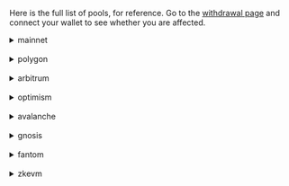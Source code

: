 Here is the full list of pools, for reference. Go to the <a href=”https://app.balancer.fi/#/ethereum/recovery-exit”>withdrawal page</a> and connect your wallet to see whether you are affected.

<details> <summary>mainnet</summary> (at risk)<li><a href="https://app.balancer.fi/#/ethereum/pool/0xbf2ef8bdc2fc0f3203b3a01778e3ec5009aeef3300000000000000000000058d" style="color:red">R-bb-s-DAI-BLP</a></li> <li><a href="https://app.balancer.fi/#/ethereum/pool/0x99c88ad7dc566616548adde8ed3effa730eb6c3400000000000000000000049a" style="color:red">bb-g-USD</a></li> <li><a href="https://app.balancer.fi/#/ethereum/pool/0x60683b05e9a39e3509d8fdb9c959f23170f8a0fa000000000000000000000489" style="color:red">bb-i-USD</a></li> <li><a href="https://app.balancer.fi/#/ethereum/pool/0xa13a9247ea42d743238089903570127dda72fe4400000000000000000000035d" style="color:red">bb-a-USD</a></li> <li><a href="https://app.balancer.fi/#/ethereum/pool/0x7b50775383d3d6f0215a8f290f2c9e2eebbeceb20000000000000000000000fe" style="color:red">bb-a-USD</a></li> <li><a href="https://app.balancer.fi/#/ethereum/pool/0x25accb7943fd73dda5e23ba6329085a3c24bfb6a000200000000000000000387" style="color:red">50wstETH-50bb-a-USD</a></li> <li><a href="https://app.balancer.fi/#/ethereum/pool/0x50cf90b954958480b8df7958a9e965752f62712400000000000000000000046f" style="color:red">bb-euler-USD-BPT</a></li> <li><a href="https://app.balancer.fi/#/ethereum/pool/0x133d241f225750d2c92948e464a5a80111920331000000000000000000000476" style="color:red">DOLA-bb-e-USD-BPT</a></li> <li><a href="https://app.balancer.fi/#/ethereum/pool/0x8a6b25e33b12d1bb6929a8793961076bd1f9d3eb0002000000000000000003e8" style="color:red">80XAV-20bb-a-USD</a></li> <li><a href="https://app.balancer.fi/#/ethereum/pool/0x959216bb492b2efa72b15b7aacea5b5c984c3cca000200000000000000000472" style="color:red">50wstETH-50stk-APE</a></li> <li><a href="https://app.balancer.fi/#/ethereum/pool/0x9b692f571b256140a39a34676bffa30634c586e100000000000000000000059d" style="color:red">bb-i-USD</a></li> <details> <summary>Low Liquidity</summary> <li><a href="https://app.balancer.fi/#/ethereum/pool/0xd997f35c9b1281b82c8928039d14cddab5e13c2000000000000000000000019c">bb-f-USD</a></li> <li><a href="https://app.balancer.fi/#/ethereum/pool/0xcaa052584b462198a5a9356c28bce0634d65f65c0000000000000000000004db">bb-ma2-USD</a></li> <li><a href="https://app.balancer.fi/#/ethereum/pool/0x4fd63966879300cafafbb35d157dc5229278ed230000000000000000000000e9">bb-a-USD</a></li> <li><a href="https://app.balancer.fi/#/ethereum/pool/0x70b7d3b3209a59fb0400e17f67f3ee8c37363f4900020000000000000000018f">50-WETH-50-bb-a-USD</a></li> <li><a href="https://app.balancer.fi/#/ethereum/pool/0xc5dc1316ab670a2eed5716d7f19ced321191f38200000000000000000000056e">B-wstETH/bb-ma3-weth</a></li> <li><a href="https://app.balancer.fi/#/ethereum/pool/0x4ce0bd7debf13434d3ae127430e9bd4291bfb61f00020000000000000000038b">50STG-50bb-a-USD</a></li> <li><a href="https://app.balancer.fi/#/ethereum/pool/0xa718042e5622099e5f0ace4e7122058ab39e1bbe000200000000000000000475">50TEMPLE-50bb-euler-USD</a></li> <li><a href="https://app.balancer.fi/#/ethereum/pool/0x334c96d792e4b26b841d28f53235281cec1be1f200020000000000000000038a">50rETH-50bb-a-USD</a></li> <li><a href="https://app.balancer.fi/#/ethereum/pool/0x173063a30e095313eee39411f07e95a8a806014e0002000000000000000003ab">50TEMPLE-50bb-a-USD</a></li> <li><a href="https://app.balancer.fi/#/ethereum/pool/0xd7edb56f63b2a0191742aea32df1f98ca81ed9c600000000000000000000058e">B-wstETH/bb-ma3-weth</a></li> <li><a href="https://app.balancer.fi/#/ethereum/pool/0xb841b062ea8ccf5c4cb78032e91de4ae875560420002000000000000000005b7">50bb-s-DAI-50bb-a-USD</a></li> <li><a href="https://app.balancer.fi/#/ethereum/pool/0xac976bb42cb0c85635644e8c7c74d0e0286aa61c0000000000000000000003cb">FIAT-bbausd</a></li> <li><a href="https://app.balancer.fi/#/ethereum/pool/0x4fd4687ec38220f805b6363c3c1e52d0df3b5023000200000000000000000473">50wstETH-50bb-euler-USD</a></li> <li><a href="https://app.balancer.fi/#/ethereum/pool/0x5b3240b6be3e7487d61cd1afdfc7fe4fa1d81e6400000000000000000000037b">DOLA BSP</a></li> <li><a href="https://app.balancer.fi/#/ethereum/pool/0x3035917be42af437cbdd774be26b9ec90a2bd677000200000000000000000543">80INST-bbWETH20</a></li> <li><a href="https://app.balancer.fi/#/ethereum/pool/0x4c8d2e60863e8d7e1033eda2b3d84e92a641802000000000000000000000040f">FBP</a></li> <li><a href="https://app.balancer.fi/#/ethereum/pool/0x3dbb8d974b82e82ce79c20c0f5995f4f1f533ede000000000000000000000470">zUSD-bb-e-USD-BPT</a></li> <li><a href="https://app.balancer.fi/#/ethereum/pool/0x483006684f422a9448023b2382615c57c5ecf18f000000000000000000000488">TUSD-bb-e-USD</a></li> <li><a href="https://app.balancer.fi/#/ethereum/pool/0x53bc3cba3832ebecbfa002c12023f8ab1aa3a3a0000000000000000000000411">TUSD BSP</a></li> <li><a href="https://app.balancer.fi/#/ethereum/pool/0x00c2a4be503869fa751c2dbcb7156cc970b5a8da000000000000000000000477">bb-euler-FRAX-bb-euler-USDC-BPT</a></li> <li><a href="https://app.balancer.fi/#/ethereum/pool/0x20b156776114e8a801e9767d90c6ccccc8adf398000000000000000000000499">bb-yv-USD</a></li> <li><a href="https://app.balancer.fi/#/ethereum/pool/0x779d01f939d78a918a3de18cc236ee89221dfd4e0000000000000000000004c7">bb-s-USD</a></li> <li><a href="https://app.balancer.fi/#/ethereum/pool/0xb5e3de837f869b0248825e0175da73d4e8c3db6b000200000000000000000474">50rETH-50bb-euler-USD</a></li> <li><a href="https://app.balancer.fi/#/ethereum/pool/0xb9bd68a77ccf8314c0dfe51bc291c77590c4e9e6000200000000000000000385">50wstETH-50bb-a-USD</a></li> <li><a href="https://app.balancer.fi/#/ethereum/pool/0x3f7a7fd7f214be45ec26820fd01ac3be4fc75aa70002000000000000000004c5">50STG 50bb-e-USD</a></li> <li><a href="https://app.balancer.fi/#/ethereum/pool/0x11839d635e2f0270da37e8ef4324d4d5d54329570002000000000000000004d8">10bb-a-USD-90callFLAIX260323</a></li> <li><a href="https://app.balancer.fi/#/ethereum/pool/0x2ba7aa2213fa2c909cd9e46fed5a0059542b36b00000000000000000000003a3">TUSD-bbausd</a></li> <li><a href="https://app.balancer.fi/#/ethereum/pool/0x968024662b9566b42d78af23a0f441bc8723fa83000200000000000000000418">50TRYB-50bb-a-USD</a></li> <li><a href="https://app.balancer.fi/#/ethereum/pool/0x5a6a8cffb4347ff7fc484bf5f0f8a2e234d34255000200000000000000000275">50bb-a-USD-50wstETH</a></li> <li><a href="https://app.balancer.fi/#/ethereum/pool/0x05513ca725b6ce035ca2641075474eb469f05f4c00020000000000000000041f">50RBN-50bb-a-USD</a></li> <li><a href="https://app.balancer.fi/#/ethereum/pool/0x6c56e72c551b5ac4bf54a620a76077ca768c8fe40002000000000000000004da">80callFLAIX270323-20bb-a-USD</a></li> <li><a href="https://app.balancer.fi/#/ethereum/pool/0x9fb771d530b0ceba5160f7bfe2dd1e8b8aa1340300000000000000000000040e">FBP</a></li> <li><a href="https://app.balancer.fi/#/ethereum/pool/0xe4dc3c1998ac693d68f4c77476d7c815694c3e94000200000000000000000416">50TRYB-50bb-a-USD</a></li> </details> (mitigated) <li><a href="https://app.balancer.fi/#/ethereum/pool/0x41503c9d499ddbd1dcdf818a1b05e9774203bf46000000000000000000000594" style="color:orange">wstETH-bb-a-WETH-BPT</a></li> <li><a href="https://app.balancer.fi/#/ethereum/pool/0xae8535c23afedda9304b03c68a3563b75fc8f92b0000000000000000000005a0" style="color:orange">swETH-bb-a-WETH-BPT</a></li> <li><a href="https://app.balancer.fi/#/ethereum/pool/0xc2b021133d1b0cf07dba696fd5dd89338428225b000000000000000000000598" style="color:orange">GHO/bb-a-USD</a></li> <li><a href="https://app.balancer.fi/#/ethereum/pool/0x639883476960a23b38579acfd7d71561a0f408cf000200000000000000000505" style="color:orange">50STG-50bbaUSD</a></li> <li><a href="https://app.balancer.fi/#/ethereum/pool/0xfebb0bbf162e64fb9d0dfe186e517d84c395f016000000000000000000000502" style="color:orange">bb-a-USD</a></li> <li><a href="https://app.balancer.fi/#/ethereum/pool/0x9001cbbd96f54a658ff4e6e65ab564ded76a543100000000000000000000050a" style="color:orange">cbETH-bb-a-WETH-BPT</a></li> <li><a href="https://app.balancer.fi/#/ethereum/pool/0x4cbde5c4b4b53ebe4af4adb85404725985406163000000000000000000000595" style="color:orange">B-ETHx/bb-a-WETH </a></li> <li><a href="https://app.balancer.fi/#/ethereum/pool/0x02d928e68d8f10c0358566152677db51e1e2dc8c00000000000000000000051e" style="color:orange">swETH-bb-a-WETH-BPT</a></li> <li><a href="https://app.balancer.fi/#/ethereum/pool/0xc443c15033fcb6cf72cc24f1bda0db070ddd9786000000000000000000000593" style="color:orange">bb-a-USD</a></li> <li><a href="https://app.balancer.fi/#/ethereum/pool/0xe0fcbf4d98f0ad982db260f86cf28b49845403c5000000000000000000000504" style="color:orange">wstETH-bb-a-WETH-BPT</a></li> <li><a href="https://app.balancer.fi/#/ethereum/pool/0x2e52c64fd319e380cdbcfc4577ea1fda558a32e40002000000000000000005ba" style="color:orange">50bb-a-WETH-50YieldETH</a></li> <li><a href="https://app.balancer.fi/#/ethereum/pool/0x04248aabca09e9a1a3d5129a7ba05b7f17de768400000000000000000000050e" style="color:orange">qETH-bb-a-WETH-BPT</a></li> <li><a href="https://app.balancer.fi/#/ethereum/pool/0x4c81255cc9ed7062180ea99962fe05ac0d57350b0000000000000000000005a3" style="color:orange">cbETH-bb-a-WETH-BPT </a></li> <li><a href="https://app.balancer.fi/#/ethereum/pool/0xeb567dde03f3da7fe185bdacd5ab495ab220769d000000000000000000000548" style="color:orange">ankrETH-bb-a-WETH-BPT</a></li> <details> <summary>Low Liquidity</summary> <li><a href="https://app.balancer.fi/#/ethereum/pool/0x481c5fc05d63a58aa2f0f2aa417c021b5d419cb200000000000000000000056a">rETH/bbaWETH BPT</a></li> <li><a href="https://app.balancer.fi/#/ethereum/pool/0xe8c56405bc405840154d9b572927f4197d110de10000000000000000000005a4">rETH/bbaWETH BPT </a></li> <li><a href="https://app.balancer.fi/#/ethereum/pool/0x1bd2f176a812e312077bca87e37c08432bb09f3e0000000000000000000005a1">qETH-bb-a-WETH-BPT</a></li> <li><a href="https://app.balancer.fi/#/ethereum/pool/0x9d7f992c900fbea0ec314bdd71b7cc1becf76a33000200000000000000000573">50OHM/50bbaWETH</a></li> <li><a href="https://app.balancer.fi/#/ethereum/pool/0xf57c794f42da72b38c8f610ff3b5e8502e48cbde00000000000000000000055c">DOLA/bb-a-USD</a></li> <li><a href="https://app.balancer.fi/#/ethereum/pool/0x26c2b83fc8535deead276f5cc3ad9c1a2192e02700020000000000000000056b">OHM/bbaDAI BPT</a></li> <li><a href="https://app.balancer.fi/#/ethereum/pool/0xe2d16b0a39f3fbb4389a0e8f1efcbecfb3d1e6e10000000000000000000005a7">DUSD/bbaUSD-BPT</a></li> <li><a href="https://app.balancer.fi/#/ethereum/pool/0xec3626fee40ef95e7c0cbb1d495c8b67b34d398300000000000000000000053d">B-S-UZD-BB-A-USD</a></li> <li><a href="https://app.balancer.fi/#/ethereum/pool/0x4228290ee9cab692938ff0b4ba303fbcdb68e9f200020000000000000000057d">50bb-a-WETH-50ETHx</a></li> </details> </details> <br /><details> <summary>polygon</summary> (at risk)<li><a href="https://app.balancer.fi/#/polygon/pool/0xb3d658d5b95bf04e2932370dd1ff976fe18dd66a000000000000000000000ace" style="color:red">bb-t-USD</a></li> <li><a href="https://app.balancer.fi/#/polygon/pool/0x48e6b98ef6329f8f0a30ebb8c7c960330d64808500000000000000000000075b" style="color:red">bb-am-usd</a></li> <li><a href="https://app.balancer.fi/#/polygon/pool/0xb54b2125b711cd183edd3dd09433439d5396165200000000000000000000075e" style="color:red">Mai BSP</a></li> <details> <summary>Low Liquidity</summary> <li><a href="https://app.balancer.fi/#/polygon/pool/0x4a0b73f0d13ff6d43e304a174697e3d5cfd310a400020000000000000000091c">2BRLUSD-boosted</a></li> <li><a href="https://app.balancer.fi/#/polygon/pool/0xa5a935833f6a5312715f182733eab088452335d7000100000000000000000bee">30WBTC-20stMATIC-bb-a-WMATIC-BPT-13bb-am-usd-25wstETH-bb-a-WETH-BPT-13DPI</a></li> <li><a href="https://app.balancer.fi/#/polygon/pool/0xb973ca96a3f0d61045f53255e319aedb6ed4924000000000000000000000042f">bb-USD+</a></li> <li><a href="https://app.balancer.fi/#/polygon/pool/0x71bd10c2a590b5858f5576550c163976a48af906000000000000000000000b27">bb-t-MATIC</a></li> <li><a href="https://app.balancer.fi/#/polygon/pool/0x9a020bdc2faff5bd24c6acc2020d01ff9f2c627a000000000000000000000ae2">Davos-USD+</a></li> <li><a href="https://app.balancer.fi/#/polygon/pool/0xeb480dbbdd921cd6c359e4cc4c65ddea6395e2a1000200000000000000000946">50USDC-50bb-am-usd</a></li> <li><a href="https://app.balancer.fi/#/polygon/pool/0x10b040038f87219d9b42e025e3bd9b8095c87dd9000000000000000000000b11">bb-t-MATIC</a></li> <li><a href="https://app.balancer.fi/#/polygon/pool/0x9321e2250767d79bab5aa06daa8606a2b3b7b4c5000000000000000000000bf4">bb-t-USD</a></li> <li><a href="https://app.balancer.fi/#/polygon/pool/0x3db543faf7a92052de7860c5c9debabee59ed5bd000000000000000000000a62">4USD</a></li> <li><a href="https://app.balancer.fi/#/polygon/pool/0xe2dc0e0f2c358d6e31836dee69a558ab8d1390e70000000000000000000009fa">4USD</a></li> <li><a href="https://app.balancer.fi/#/polygon/pool/0xf22a66046b5307842f21b311ecb4c462c24c0635000000000000000000000b15">bb-t-MATIC</a></li> <li><a href="https://app.balancer.fi/#/polygon/pool/0xbd4e35784c832d0f9049b54cb3609e5907c5b495000100000000000000000b14">10wstETH-70PAXG-10bb-am-USDC-10MaticX</a></li> <li><a href="https://app.balancer.fi/#/polygon/pool/0xe051605a83deae38d26a7346b100ef1ac2ef8a0b0000000000000000000003ce">SP-USDT/DAI/LP-USD+</a></li> <li><a href="https://app.balancer.fi/#/polygon/pool/0xe6909c2f18a29d97217a6146f045e1780606991f000100000000000000000bfe">92STARD-4wUSDR-5bb-t-USD</a></li> <li><a href="https://app.balancer.fi/#/polygon/pool/0x0c06e87c7b88d998f645b91c1f53b51294b12bca000100000000000000000bb9">STARv2-SuperPoolv2</a></li> <li><a href="https://app.balancer.fi/#/polygon/pool/0xf0211cceebe6fcc45052b4e57ee95d233f5669d2000100000000000000000c01">20mooMaiQI-MATIC-20mooPearlTNGBL-USDR-30bb-t-USD-30STARV2</a></li> <li><a href="https://app.balancer.fi/#/polygon/pool/0x252ff6a3a6fd7b5e8e999de8e3f5c3b306ed1401000200000000000000000bec">97STARD-3bb-t-USD</a></li> <li><a href="https://app.balancer.fi/#/polygon/pool/0x6abe4e7a497b8293c258389c1b00d177e4f257ed00010000000000000000080d">25WMATIC-15WBTC-35bb-am-usd-25WETH</a></li> <li><a href="https://app.balancer.fi/#/polygon/pool/0x89f1146fee52b5d9166e9c83cc388b6d8f69f1380001000000000000000009e7">17bb-am-DAI-17USDC-30WETH-17DAI-4amDAI-17bb-am-USDC</a></li> <li><a href="https://app.balancer.fi/#/polygon/pool/0x600bd01b6526611079e12e1ff93aba7a3e34226f0000000000000000000009e4">wUSDR BSP</a></li> <li><a href="https://app.balancer.fi/#/polygon/pool/0x2c8dbe8eb86135d9f2f26d196748c088d47f73e7000200000000000000000a29">50bb-am-usd-50bb-am-USDC</a></li> <li><a href="https://app.balancer.fi/#/polygon/pool/0x341068a547c3cde3c09e338714010dd01b32f93f000200000000000000000a34">20bb-am-usd-80B-stMATIC-Stable</a></li> <li><a href="https://app.balancer.fi/#/polygon/pool/0x150e7b885bdfce974f2abe88a72fdbd692175c6f0002000000000000000009fd">FRAX-bb-am-USDC</a></li> <li><a href="https://app.balancer.fi/#/polygon/pool/0x4ccb966d8246240afb7a1a24628efb930870b1c40002000000000000000009fc">FRAX-bb-am-USDC</a></li> <li><a href="https://app.balancer.fi/#/polygon/pool/0x02e139d53ebf4033bf78ab66c6a1e7f1f204487f0002000000000000000009f9">50FRAX-50bb-am-USDC</a></li> <li><a href="https://app.balancer.fi/#/polygon/pool/0x9cf9358300e34bf9373d30129a1e718d8d058b54000200000000000000000913">BRLUSD-boosted</a></li> <li><a href="https://app.balancer.fi/#/polygon/pool/0x8b8225bfedebaf1708c55743acb4ad43fd4d0f21000200000000000000000918">20bb-am-usd-80WHALE</a></li> <li><a href="https://app.balancer.fi/#/polygon/pool/0x8b58a1e7fff52001c22386c2918d45938a6a9be30001000000000000000008d9">20bb-am-usd-401337-40WHALE</a></li> <li><a href="https://app.balancer.fi/#/polygon/pool/0x31bccf9e28b94e5dacebaa67fe8bc1603cecd904000000000000000000000a01">FRAX-bb-am-USDC</a></li> <li><a href="https://app.balancer.fi/#/polygon/pool/0x4ae3661afa119892f0cc8c43edaf6a94989ac171000000000000000000000c06">STARD-bb-t-USD-wUSDR-BPT</a></li> <li><a href="https://app.balancer.fi/#/polygon/pool/0x7079a25dec33be61bbd81b2fb69b468e80d3e72c0000000000000000000009ff">FRAX-bb-am-USDC</a></li> <li><a href="https://app.balancer.fi/#/polygon/pool/0x86aef31951e0a3a54333bd9e72f9a95587d058c5000200000000000000000912">BRLUSD-boosted</a></li> <li><a href="https://app.balancer.fi/#/polygon/pool/0x882c7a84231484b3e9f3fd45ac04b1eb5d35b076000200000000000000000a91">BPT</a></li> <li><a href="https://app.balancer.fi/#/polygon/pool/0x949a12b95ec5b80c375b98963a5d6b33b0d0efff0002000000000000000009fe">FRAX-bb-am-USDC</a></li> <li><a href="https://app.balancer.fi/#/polygon/pool/0xc7e6389e364f4275eb442ef215ed21877028e2af000000000000000000000ac7">bb-t-USD</a></li> <li><a href="https://app.balancer.fi/#/polygon/pool/0xc83b55bbd005f1f84906545fcdb145dee53523e0000200000000000000000b30">2BRL-BB-AM-USD</a></li> <li><a href="https://app.balancer.fi/#/polygon/pool/0xf48f01dcb2cbb3ee1f6aab0e742c2d3941039d56000000000000000000000445">bb-USD+</a></li> </details> (mitigated)<li><a href="https://app.balancer.fi/#/polygon/pool/0x216690738aac4aa0c4770253ca26a28f0115c595000000000000000000000b2c" style="color:orange">stMATIC-bb-a-WMATIC-BPT</a></li> <li><a href="https://app.balancer.fi/#/polygon/pool/0x402cfdb7781fa85d52f425352661128250b79e12000000000000000000000be3" style="color:orange">MaticX-bb-a-WMATIC-BPT</a></li> <li><a href="https://app.balancer.fi/#/polygon/pool/0xac2cae8d2f78a4a8f92f20dbe74042cd0a8d5af3000000000000000000000be2" style="color:orange">stMATIC-bb-a-WMATIC-BPT</a></li> <li><a href="https://app.balancer.fi/#/polygon/pool/0xe78b25c06db117fdf8f98583cdaaa6c92b79e917000000000000000000000b2b" style="color:orange">MaticX-bb-a-WMATIC-BPT</a></li> <li><a href="https://app.balancer.fi/#/polygon/pool/0x4a77ef015ddcd972fd9ba2c7d5d658689d090f1a000000000000000000000b38" style="color:orange">wstETH-bb-a-WETH-BPT</a></li> <li><a href="https://app.balancer.fi/#/polygon/pool/0xd00f9ca46ce0e4a63067c4657986f0167b0de1e5000000000000000000000b42" style="color:orange">frxETH-bb-a-WETH</a></li> <li><a href="https://app.balancer.fi/#/polygon/pool/0x8fbd0f8e490735cfc3abf4f29cbddd5c3289b9a7000000000000000000000b5b" style="color:orange">FRAX-bb-am-USD</a></li> <li><a href="https://app.balancer.fi/#/polygon/pool/0xb371aa09f5a110ab69b39a84b5469d29f9b22b76000000000000000000000b37" style="color:orange">bb-am-USD</a></li> <details> <summary>Low Liquidity</summary> <li><a href="https://app.balancer.fi/#/polygon/pool/0x16b98793f3e6a17d15931a2c9f98fe28d1c845a1000100000000000000000c1f">1stMATIC-bb-a-WMATIC-BPT-0QI-50STARD-0fireEP-1bb-am-USD-1vQi-47STARV2</a></li> <li><a href="https://app.balancer.fi/#/polygon/pool/0xab269164a10fab22bc87c39946da06c870b172d6000000000000000000000bfc">wstETH-bb-a-WETH-BPT</a></li> <li><a href="https://app.balancer.fi/#/polygon/pool/0xf42ed61450458ee4620f5ef4f29adb25a6ef0fb6000000000000000000000bf8">frxETH-bb-a-WETH</a></li> <li><a href="https://app.balancer.fi/#/polygon/pool/0x03090a9811181a2afe830a3a0b467698ccf3a8b1000000000000000000000bf5">bb-am-usd</a></li> <li><a href="https://app.balancer.fi/#/polygon/pool/0x2645b13fd2c5295296e94a76280b968bdcbbdfed000000000000000000000c11">DUSD/bbaUSD</a></li> <li><a href="https://app.balancer.fi/#/polygon/pool/0x3efb91c4f9b103ee45885695c67794591916f34e000200000000000000000b43">2BRL-bbamUSD</a></li> <li><a href="https://app.balancer.fi/#/polygon/pool/0xd2f3b9e67c69762dd1c88f1d3dadd1649a190761000200000000000000000bf7">2BRLUSD-boosted</a></li> <li><a href="https://app.balancer.fi/#/polygon/pool/0xa8bf1c584519be0184311c48adbdc4c15cb2e8c1000000000000000000000bf6">FRAX-bb-am-USD</a></li> <li><a href="https://app.balancer.fi/#/polygon/pool/0x7f4f4942f2a14b6ab7b08b10ada1aacede4ee8d4000200000000000000000b44">50stMATIC-BPT-50bbamUSD</a></li> <li><a href="https://app.balancer.fi/#/polygon/pool/0xe2272cddb2cc408e79e02a73d1db9acc24a843d5000200000000000000000ba7">50wstETH-bb-a-WETH-BPT-50WETH</a></li> <li><a href="https://app.balancer.fi/#/polygon/pool/0x0bc54e914f53f98d16035f4f0d948f3e09c2fac0000200000000000000000bac">50USDC-50wstETH-bb-a-WETH-BPT</a></li> <li><a href="https://app.balancer.fi/#/polygon/pool/0xd4accb350f9cf59fe3cf7a5ee6ed9ace6a568ea9000200000000000000000b75">50bb-a-WETH-50FBX</a></li> <li><a href="https://app.balancer.fi/#/polygon/pool/0x04b54ea92d73de2d62d651db7d9778f0c49157d8000200000000000000000ba2">50stMATIC-bb-a-WMATIC-BPT-50agEUR</a></li> <li><a href="https://app.balancer.fi/#/polygon/pool/0xb266ac3b7c98d7bcb28731dac0ef42dba1b276be000000000000000000000be4">truMATIC-bb-a-WMATIC-BPT</a></li> <li><a href="https://app.balancer.fi/#/polygon/pool/0x8fd39252d683fdb60bddd4df4b53c9380b496d59000200000000000000000b45">50wstETH-BPT-50bbamUSD</a></li> <li><a href="https://app.balancer.fi/#/polygon/pool/0xed35f28f837e96f81240ebb82e0e3f518c7e8a2f000100000000000000000bb5">STARV2-SuperPoolV1</a></li> <li><a href="https://app.balancer.fi/#/polygon/pool/0xf28f17be00f8ca3c9b7f66a4aad5513757fb3341000200000000000000000b5a">50FRAX-50bb-a-USDC</a></li> <li><a href="https://app.balancer.fi/#/polygon/pool/0x1379b816b9be611431d693290289c204720ca56d000100000000000000000b6f">33SUSHI-33stMATIC-bb-a-WMATIC-BPT-33GHST</a></li> <li><a href="https://app.balancer.fi/#/polygon/pool/0x216d6db0c28204014618482c369d7fbf0a8f3232000100000000000000000b60">9wstETH-9WBTC-9stMATIC-bb-a-WMATIC-BPT-3USDC-70VINU</a></li> <li><a href="https://app.balancer.fi/#/polygon/pool/0x6c8c7fc50247a47038015eb1fd5dc105d05dafba000200000000000000000ba0">50stMATIC-bb-a-WMATIC-BPT-50agEUR</a></li> <li><a href="https://app.balancer.fi/#/polygon/pool/0xde0a77ab6689b980c30306b10f9131a007e1af81000200000000000000000ba1">50stMATIC-bb-a-WMATIC-BPT-50agEUR</a></li> </details> </details> <br /><details> <summary>arbitrum</summary> (at risk)<li><a href="https://app.balancer.fi/#/arbitrum/pool/0xa8af146d79ac0bb981e4e0d8b788ec5711b1d5d000000000000000000000047b" style="color:red">BPT-USD+</a></li> <li><a href="https://app.balancer.fi/#/arbitrum/pool/0x077794c30afeccdf5ad2abc0588e8cee7197b71a000000000000000000000352" style="color:red">bb-rf-USD-BPT</a></li> <li><a href="https://app.balancer.fi/#/arbitrum/pool/0x519cce718fcd11ac09194cff4517f12d263be067000000000000000000000382" style="color:red">BPT-USD+</a></li> <details> <summary>Low Liquidity</summary> <li><a href="https://app.balancer.fi/#/arbitrum/pool/0xd6d20527c7b0669989ee082b9d3a1c63af742290000000000000000000000483">BPT-DOLA-USD+</a></li> <li><a href="https://app.balancer.fi/#/arbitrum/pool/0x2a96254ca32020b20ed3506f8f75318da24709f9000200000000000000000456">50bb-DAI+-50bb-USD+</a></li> <li><a href="https://app.balancer.fi/#/arbitrum/pool/0x1e550b7764da9638fdd32c8a701364de31f45ee800000000000000000000047c">BPT-DOLA-USD+</a></li> </details> (mitigated)<li><a href="https://app.balancer.fi/#/arbitrum/pool/0xc6eee8cb7643ec2f05f46d569e9ec8ef8b41b389000000000000000000000475" style="color:orange">bb-a-USD</a></li> <li><a href="https://app.balancer.fi/#/arbitrum/pool/0xbe0f30217be1e981add883848d0773a86d2d2cd4000000000000000000000471" style="color:orange">rETH-bb-a-WETH-BPT</a></li> <li><a href="https://app.balancer.fi/#/arbitrum/pool/0x45c4d1376943ab28802b995acffc04903eb5223f000000000000000000000470" style="color:orange">wstETH-bb-a-WETH-BPT</a></li> <li><a href="https://app.balancer.fi/#/arbitrum/pool/0x9cebf13bb702f253abf1579294694a1edad00eaa000000000000000000000486" style="color:orange">bbaUSDC/bbaUSDCe</a></li> <li><a href="https://app.balancer.fi/#/arbitrum/pool/0xee02583596aee94cccb7e8ccd3921d955f17982a00000000000000000000040a" style="color:orange">bb-a-USD</a></li> <li><a href="https://app.balancer.fi/#/arbitrum/pool/0xcba9ff45cfb9ce238afde32b0148eb82cbe635620000000000000000000003fd" style="color:orange">rETH-bb-a-WETH-BPT</a></li> <li><a href="https://app.balancer.fi/#/arbitrum/pool/0xbbf9d705b75f408cfcaee91da32966124d2c6f7d00000000000000000000047e" style="color:orange">DOLA/bbaUSD-BPT </a></li> <li><a href="https://app.balancer.fi/#/arbitrum/pool/0x5a7f39435fd9c381e4932fa2047c9a5136a5e3e7000000000000000000000400" style="color:orange">wstETH-bb-a-WETH-BPT</a></li> <li><a href="https://app.balancer.fi/#/arbitrum/pool/0x567ecfcb22205d279bb8eed3e066989902bf03d5000000000000000000000452" style="color:orange">DOLA/bbaUSD-BPT</a></li> <li><a href="https://app.balancer.fi/#/arbitrum/pool/0x9fb7d6dcac7b6aa20108bad226c35b85a9e31b63000200000000000000000412" style="color:orange">50wstETH-BPT-50bbaUSD</a></li> <li><a href="https://app.balancer.fi/#/arbitrum/pool/0xc69771058481551261709d8db44977e9afde645000010000000000000000042a" style="color:orange">40WBTC-40wstETH-bb-a-WETH-BPT-20bb-a-USD</a></li> <li><a href="https://app.balancer.fi/#/arbitrum/pool/0xd0dc20e6342db2de82692b8dc842301ff9121805000200000000000000000454" style="color:orange">80NFTE-20WETH-bb-BPT</a></li> <details> <summary>Low Liquidity</summary> <li><a href="https://app.balancer.fi/#/arbitrum/pool/0xd3d5d45f4edf82ba0dfaf061d230766032a10e07000200000000000000000413">50STG-50bbaUSD</a></li> <li><a href="https://app.balancer.fi/#/arbitrum/pool/0xcf8b555b7754556cf2ac2165e77ee23ed8517d7900020000000000000000045e">ChadAura</a></li> <li><a href="https://app.balancer.fi/#/arbitrum/pool/0x00fcd3d55085e998e291a0005cedecf58ac14c4000020000000000000000047f">50STG-50bbaUSD </a></li> <li><a href="https://app.balancer.fi/#/arbitrum/pool/0xa1ea76c42b2938cfa9abea12357881006c52851300000000000000000000048f">DUSD/bbaUSD</a></li> <li><a href="https://app.balancer.fi/#/arbitrum/pool/0xa50f89e9f439fde2a6fe05883721a00475da3c4500000000000000000000048b">bb-a-MAI/DOLA</a></li> <li><a href="https://app.balancer.fi/#/arbitrum/pool/0x4689122d360c4725d244c5cfea22861333d862e6000100000000000000000468">SuperAura</a></li> <li><a href="https://app.balancer.fi/#/arbitrum/pool/0x585d95df0231fa08aeee35ff0c16b92fd0ecdc3300020000000000000000045f">ChadUSD</a></li> <li><a href="https://app.balancer.fi/#/arbitrum/pool/0x49a0e3334496442a9706e481617724e7e37eaa080000000000000000000003ff">wstETH-bb-a-WETH-BPT</a></li> <li><a href="https://app.balancer.fi/#/arbitrum/pool/0xff8f84e8c87532af96aef5582ee451572233678b000200000000000000000478">50BAL-50ARB</a></li> <li><a href="https://app.balancer.fi/#/arbitrum/pool/0x970712708a08e8fb152be4d81b2dc586923f5369000200000000000000000479">50ARB-50bb-a-USD</a></li> <li><a href="https://app.balancer.fi/#/arbitrum/pool/0x418de00ae109e6f874d872658767866d680eaa1900000000000000000000047d">DOLA/bbaUSD-BPT </a></li> </details> </details> <br /><details> <summary>optimism</summary> (at risk)<li><a href="https://op.beets.fi/pool/0x23ca0306b21ea71552b148cf3c4db4fc85ae19290000000000000000000000ac" style="color:red">bbrfsoUSD</a></li> <li><a href="https://op.beets.fi/pool/0x62cf35db540152e94936de63efc90d880d4e241b0000000000000000000000ef" style="color:red">bb-dolbil</a></li> <li><a href="https://op.beets.fi/pool/0x098f32d98d0d64dba199fc1923d3bf4192e787190001000000000000000000d2" style="color:red">bb-rf-SOTRI</a></li> <li><a href="https://op.beets.fi/pool/0x43da214fab3315aa6c02e0b8f2bfb7ef2e3c60a50000000000000000000000ae" style="color:red">BPT-overnight-II</a></li> <li><a href="https://op.beets.fi/pool/0xb1c9ac57594e9b1ec0f3787d9f6744ef4cb0a02400000000000000000000006e" style="color:red">BPT-USD+</a></li> <li><a href="https://op.beets.fi/pool/0xde45f101250f2ca1c0f8adfc172576d10c12072d00000000000000000000003f" style="color:red">bb-wstETH</a></li> <li><a href="https://op.beets.fi/pool/0x05e7732bf9ae5592e6aa05afe8cd80f7ab0a7bea00020000000000000000005a" style="color:red">bb-STG-USD</a></li> <li><a href="https://op.beets.fi/pool/0x981fb05b738e981ac532a99e77170ecb4bc27aef00010000000000000000004b" style="color:red">bb-YELLOW</a></li> <li><a href="https://op.beets.fi/pool/0x6222ae1d2a9f6894da50aa25cb7b303497f9bebd000000000000000000000046" style="color:red">bb-rf-aUSD</a></li> <li><a href="https://op.beets.fi/pool/0x3c74c4ed512050eb843d89fb9dcd5ebb4668eb6d0002000000000000000000cc" style="color:red">bb-moo-exETHUSDC</a></li> <details> <summary>Low Liquidity</summary> <li><a href="https://op.beets.fi/pool/0xb0de49429fbb80c635432bbad0b3965b2856017700010000000000000000004e">bb-HAPPY</a></li> <li><a href="https://op.beets.fi/pool/0x428e1cc3099cf461b87d124957a0d48273f334b100000000000000000000007f">bbrfsoUSD</a></li> <li><a href="https://op.beets.fi/pool/0x359ea8618c405023fc4b98dab1b01f373792a12600010000000000000000004f">bb-WONDER</a></li> <li><a href="https://op.beets.fi/pool/0x7fe29a818438ed2759e30f65c2302295711d66fc0000000000000000000000e5">bb-doldol</a></li> <li><a href="https://op.beets.fi/pool/0x1f131ec1175f023ee1534b16fa8ab237c00e238100000000000000000000004a">bbrfaUSD-MAI</a></li> <li><a href="https://op.beets.fi/pool/0x479a7d1fcdd71ce0c2ed3184bfbe9d23b92e8337000000000000000000000049">bb-rf-aUSD-asUSD</a></li> <li><a href="https://op.beets.fi/pool/0x62de5ca16a618e22f6dfe5315ebd31acb10c44b6000000000000000000000037">test-bb-WETH</a></li> <li><a href="https://op.beets.fi/pool/0x64cee2338369aa9b36fc756ea231eb9bc242926f0000000000000000000000df">bb-rf-USD</a></li> <li><a href="https://op.beets.fi/pool/0x9964b1bd3cc530e5c58ba564e45d45290f677be2000000000000000000000036">test-bb-rf-a-USD</a></li> <li><a href="https://op.beets.fi/pool/0x2c4a83f98d1cdbeeec825fabacd09c46e2dd3c570002000000000000000000de">ECLP-bb-rf-aWETH-wstETH</a></li> <li><a href="https://op.beets.fi/pool/0x8b6d3aa69c1cf47677281691b1abf3831ba1329d0001000000000000000000d0">bb-rf-SOTRI</a></li> <li><a href="https://op.beets.fi/pool/0xe0b50b0635b90f7021d2618f76ab9a31b92d009400010000000000000000003a">test-bb-TRI</a></li> <li><a href="https://op.beets.fi/pool/0x8a2872fd28f42bd9f6559907235e83fbf4167f480001000000000000000000f2">bb-rf-triple</a></li> <li><a href="https://op.beets.fi/pool/0x362715c164d606682c4ea7e479633e419d9345eb0001000000000000000000e7">bb-rf-triyie</a></li> <li><a href="https://op.beets.fi/pool/0xcd7b2232b7435595bbc7fd7962f1f352fc2cc61a0000000000000000000000f0">bb-rf-usd</a></li> <li><a href="https://op.beets.fi/pool/0xf572649606db4743d217a2fa6e8b8eb79742c24a000000000000000000000039">test-bb-USD-MAI</a></li> <li><a href="https://op.beets.fi/pool/0xbec621c9ab4ceddcc2a157ca9b5c475fab65f6a40000000000000000000000f3">bpt-onsteady</a></li> <li><a href="https://op.beets.fi/pool/0x5470f064a19c65263b3033da3a6124fdf0a9bab80000000000000000000000e6">bb-rf-usd</a></li> <li><a href="https://op.beets.fi/pool/0xcb89e89d798a4563d1599ea5508282e13b225b520000000000000000000000e4">bb-rf-usd</a></li> <li><a href="https://op.beets.fi/pool/0xe94c45de980f914904fdcfa9fbbe7c4a0ffe6ac70000000000000000000000e0">bb-ern-usd</a></li> <li><a href="https://op.beets.fi/pool/0x7d6bff131b359da66d92f215fd4e186003bfaa42000000000000000000000058">BPT-USD+</a></li> <li><a href="https://op.beets.fi/pool/0x435272180a4125f3b47c92826f482fc6cc165958000200000000000000000059">bb-STG-USD</a></li> <li><a href="https://op.beets.fi/pool/0x593acbfb1eaf3b6ec86fa60325d816996fdcbc0d000000000000000000000038">test-bb-USD-MAI</a></li> <li><a href="https://op.beets.fi/pool/0x96a78983932b8739d1117b16d30c15607926b0c500000000000000000000006d">BPT-USD+</a></li> <li><a href="https://op.beets.fi/pool/0xd1af4974fcc995cf36ba40b189caa92964a9126d0000000000000000000000f1">bb-rf-usd</a></li> </details> </details> <br /><details> <summary>avalanche</summary> (mitigated)<li><a href="https://app.balancer.fi/#/avalanche/pool/0xa154009870e9b6431305f19b09f9cfd7284d4e7a000000000000000000000013" style="color:orange">sAVAX-bb-a-WAVAX-BPT</a></li> <li><a href="https://app.balancer.fi/#/avalanche/pool/0x054e7b0c73e1ee5aed6864fa511658fc2b54bcaa000000000000000000000015" style="color:orange">ggAVAX-bb-a-WAVAX-BPT</a></li> <li><a href="https://app.balancer.fi/#/avalanche/pool/0xa1d14d922a575232066520eda11e27760946c991000000000000000000000012" style="color:orange">bb-a-USD</a></li> <li><a href="https://app.balancer.fi/#/avalanche/pool/0xece571847897fd61e764d455dc15cf1cd9de8d6f000000000000000000000014" style="color:orange">yyAVAX-bb-a-WAVAX-BPT</a></li> <li><a href="https://app.balancer.fi/#/avalanche/pool/0x3f1a2c4a3a751f6626bd90ef16e104f0772d4d6b00020000000000000000001b" style="color:orange">50BTC.b-50bb-a-USD</a></li> </details> <br /><details> <summary>gnosis</summary> (at risk) <li><a href="https://app.balancer.fi/#/gnosis-chain/pool/0xf48f01dcb2cbb3ee1f6aab0e742c2d3941039d56000200000000000000000012" style="color:red">50bbagGNO-50bbagWETH</a></li> <li><a href="https://app.balancer.fi/#/gnosis-chain/pool/0xfedb19ec000d38d92af4b21436870f115db22725000000000000000000000010" style="color:red">bb-ag-USD</a></li> <li><a href="https://app.balancer.fi/#/gnosis-chain/pool/0xb973ca96a3f0d61045f53255e319aedb6ed49240000200000000000000000011" style="color:red">50bbagGNO-50bbagUSD</a></li> <li><a href="https://app.balancer.fi/#/gnosis-chain/pool/0x66f33ae36dd80327744207a48122f874634b3ada000100000000000000000013" style="color:red">agUSD-agWETH-agWBTC</a></li> <li><a href="https://app.balancer.fi/#/gnosis-chain/pool/0xa611a551b95b205ccd9490657acf7899daee5db700000000000000000000002e" style="color:red">EURe-bb-ag-USD</a></li> <details> <summary>Low Liquidity</summary> <li><a href="https://app.balancer.fi/#/gnosis-chain/pool/0xba1a5b19d09a79dada039b1f974015c5a989d5fd000100000000000000000046">agUSD-agWETH-agWBTC</a></li> <li><a href="https://app.balancer.fi/#/gnosis-chain/pool/0xe15cac1df3621e001f76210ab12a7f1a1691481f000000000000000000000044">bb-ag-USD</a></li> <li><a href="https://app.balancer.fi/#/gnosis-chain/pool/0x4de21b365d6543661d0e105e579a34b963862497000200000000000000000045">50bbagGNO-50bbagUSD</a></li> <li><a href="https://app.balancer.fi/#/gnosis-chain/pool/0xa3ed6f78edc29f69df8a0d16b1d1ccf9871f918c000000000000000000000032">bb-agWETH-wstETH</a></li> <li><a href="https://app.balancer.fi/#/gnosis-chain/pool/0xb95829adbacd8af89e291dee78bc09e24de51d6b000000000000000000000043">bb-ag-USD</a></li> </details> </details> <br /><details> <summary>fantom</summary> (at risk)<li><a href="https://beets.fi/pool/0xc0064b291bd3d4ba0e44ccfc81bf8e7f7a579cd200000000000000000000042c" style="color:red">BPT-sFTMx</a></li> <li><a href="https://beets.fi/pool/0x6e6dc948ce85c62125ff7a1e543d761a88f0a4cb000000000000000000000743" style="color:red">bb-rf-sftmxftm</a></li> <li><a href="https://beets.fi/pool/0x78ab08bf98f90f29a09c9b1d85b3b549369b03a3000100000000000000000354" style="color:red">BPT-FANGYE</a></li> <li><a href="https://beets.fi/pool/0x302b8b64795b064cadc32f74993a6372498608070001000000000000000003e0" style="color:red">BPT-BOOOOST</a></li> <li><a href="https://beets.fi/pool/0x5ddb92a5340fd0ead3987d3661afcd6104c3b757000000000000000000000187" style="color:red">bb-yv-USD</a></li> <li><a href="https://beets.fi/pool/0xdfc65c1f15ad3507754ef0fd4ba67060c108db7e000000000000000000000406" style="color:red">bb-yv-deiusd</a></li> <li><a href="https://beets.fi/pool/0x6da14f5acd58dd5c8e486cfa1dc1c550f5c61c1c0000000000000000000003cf" style="color:red">bb-yv-4pool</a></li> <li><a href="https://beets.fi/pool/0x592fa9f9d58065096f2b7838709c116957d7b5cf00020000000000000000043c" style="color:red">BPT-FTMXUSD</a></li> <li><a href="https://beets.fi/pool/0xf47f4d59c863c02cbfa3eefe6771b9c9fbe7b97800000000000000000000072b" style="color:red">bb-rf-usd</a></li> <li><a href="https://beets.fi/pool/0xff2753aaba51c9f84689b9bd0a21b3cf380a1cff00000000000000000000072e" style="color:red">bb-rf-alusd</a></li> <li><a href="https://beets.fi/pool/0x10441785a928040b456a179691141c48356eb3a50001000000000000000002fa" style="color:red">bb-yv-QUARTET</a></li> <li><a href="https://beets.fi/pool/0x64b301e21d640f9bef90458b0987d81fb4cf1b9e00020000000000000000022e" style="color:red">bb-yv-FTMUSD</a></li> <li><a href="https://beets.fi/pool/0xba0e9aea8a7fa1daab4edf244191f2387a4e472b000100000000000000000737" style="color:red">bb-rf-ppara</a></li> <li><a href="https://beets.fi/pool/0x1e2576344d49779bdbb71b1b76193d27e6f996b700020000000000000000032d" style="color:red">BPT-YPANIC</a></li> <li><a href="https://beets.fi/pool/0xa10285f445bcb521f1d623300dc4998b02f11c8f00000000000000000000043b" style="color:red">BPT-alUSD</a></li> <details> <summary>Low Liquidity</summary> <li><a href="https://beets.fi/pool/0x56897add6dc6abccf0ada1eb83d936818bc6ca4d0002000000000000000002e8">bb-BOO-FTM</a></li> <li><a href="https://beets.fi/pool/0x2e0d46d884af4053787e1838793bf98dcb87488e00020000000000000000072c">bb-rf-FTMUSDC</a></li> <li><a href="https://beets.fi/pool/0x7449f09c8f0ed490472d7c14b4eef235620d027000010000000000000000072d">bb-rf-QUARTET</a></li> <li><a href="https://beets.fi/pool/0x8c63702d4d4a521a6a8ecec8ab8f7ce9d1d6299e000200000000000000000443">BPT-CRE8RUS</a></li> <li><a href="https://beets.fi/pool/0x1352fd97a1828093bf375f62e088bc196facd1ee000000000000000000000404">BPT-Metronome</a></li> <li><a href="https://beets.fi/pool/0xff09914bf3d1f61ff3468cfcc4529665b908afa3000100000000000000000741">bpt-grainTrac</a></li> <li><a href="https://beets.fi/pool/0x0392ebb4aea38233e5b89acfabf7b418cdea8e4300010000000000000000073f">bb-rf-amazing</a></li> <li><a href="https://beets.fi/pool/0xe1c86d3908dc524aa3555e56adf973de7d3acdba000100000000000000000267">BPT-STAB</a></li> <li><a href="https://beets.fi/pool/0x624601b34e64a48ef91a6bf888e74ef3eceb1bf9000100000000000000000419">BPT-GEL</a></li> <li><a href="https://beets.fi/pool/0x31adc46737ebb8e0e4a391ec6c26438badaee8ca000000000000000000000306">bb-USD-TUSD</a></li> <li><a href="https://beets.fi/pool/0xa55318e5d8b7584b8c0e5d3636545310bf9eeb8f000000000000000000000337">bb-yv-MOR-USD</a></li> <li><a href="https://beets.fi/pool/0x8d13d878e44e8005efc0db4a831b95f84cb4b1540000000000000000000003c6">bb-yv-4pool</a></li> <li><a href="https://beets.fi/pool/0x93c7defe51d787010babfdb19504d5a72166e11200020000000000000000041c">BPT-PILLFTM</a></li> <li><a href="https://beets.fi/pool/0x30c016f5cf1d34c1bce4c8c9c302f66a268847fd0001000000000000000003f6">BPT-XYZ</a></li> <li><a href="https://beets.fi/pool/0xd90dc295d571adc7575563d892aa96ac3811d21c000200000000000000000402">BPT-FXSUSDC</a></li> <li><a href="https://beets.fi/pool/0xd69959fa7910ceb3a2d359ed33cb8297670b69370000000000000000000005b2">bb-rf-sFTMx</a></li> <li><a href="https://beets.fi/pool/0xa9cb51abfbbf2ca877b290e988b453f8bf4ab630000000000000000000000430">BPT-tMAI</a></li> <li><a href="https://beets.fi/pool/0xf86785fe1cefd5069e6df1b4b54b72b1992003110000000000000000000005b3">bb-rf-sFTMx</a></li> <li><a href="https://beets.fi/pool/0xf7705cd188a8ac806d28f85bdb13a38313e985ff0000000000000000000005b7">bb-rf-FTM-sFTMx</a></li> <li><a href="https://beets.fi/pool/0x015f34e47ca0a88675098c4d6601817403f07a32000200000000000000000723">BPT-ATTN</a></li> <li><a href="https://beets.fi/pool/0x57793d39e8787ee6295f6a27a81b6cca68e85cdf000000000000000000000397">bb-yv-FRAX-UST-USD</a></li> <li><a href="https://beets.fi/pool/0xac6286126044e2ee2589d394a102cb54b7ab15a7000200000000000000000629">BPT-EQUAL</a></li> <li><a href="https://beets.fi/pool/0xd4500f270880488a481de1b3256a19b3d9c8fd7e000000000000000000000710">BPT-STEADY</a></li> <li><a href="https://beets.fi/pool/0xe191504f9127deb015910768c8a6ac71d185bf91000200000000000000000603">BPT-FINE-EQ</a></li> <li><a href="https://beets.fi/pool/0xecc53ac812123d471360ea3d90023318868b56a5000000000000000000000429">bb-t-spirit</a></li> <li><a href="https://beets.fi/pool/0x91e96deddca930669feb699d16cc3416289ec7aa000100000000000000000748">bpt-juku1</a></li> <li><a href="https://beets.fi/pool/0xdb455199d96d5513d831f0029bd819597bc9d158000200000000000000000728">BPT-ESoM</a></li> <li><a href="https://beets.fi/pool/0xc46066ff87b3861ffc5c26ad2e9705190c22aa56000000000000000000000727">BPT-STEADY4</a></li> <li><a href="https://beets.fi/pool/0x904018c54b2382929b15abaae55136a392af4294000100000000000000000729">BPT-BBQ</a></li> <li><a href="https://beets.fi/pool/0x2b4af4bb149cc06f5de580be013e86f81e4d2b30000100000000000000000373">BPT-ETUDE10</a></li> <li><a href="https://beets.fi/pool/0xeb38aa08bc00ba68237543d2daa1476b4dfd37f800000000000000000000073a">bb-rf-ankrEth</a></li> <li><a href="https://beets.fi/pool/0xf51776b52dfb5bf9a7f3ed150c20e78d4dff6e640002000000000000000004e9">BPT-BDAI</a></li> <li><a href="https://beets.fi/pool/0xe0042e7ee284ff355622b7660ccb34be114936fa000100000000000000000400">BPT-LUNATIK</a></li> <li><a href="https://beets.fi/pool/0x547e9ad4b824f09e9cf1c6d163cf308d4cf998120001000000000000000003c9">BPT-STABLES</a></li> <li><a href="https://beets.fi/pool/0xfe48fefea11cceb3bdeb328428f1b25446edad700001000000000000000003d2">BPT-GOLDRO2</a></li> <li><a href="https://beets.fi/pool/0xcf87708ea94916d7ccd13b86ce56006472d806fe000100000000000000000378">BPT-TP</a></li> <li><a href="https://beets.fi/pool/0x4b18597d3f7c9786a133827572e6a318d55c9fd200020000000000000000028b">BPT-BEBIS</a></li> <li><a href="https://beets.fi/pool/0xea52e5eb660ba64b9ba10ad9ae55a8156aa4d29a0002000000000000000003a2">BPT-DEHCHO</a></li> <li><a href="https://beets.fi/pool/0xf52fc9d5aa16c782c9ba51be0da10f1ccf05c702000100000000000000000394">BPT-DZ</a></li> <li><a href="https://beets.fi/pool/0x8d7ca68d9a33148daf3ad1a495ed290f4eee013e0001000000000000000003b9">BPT-YVGMI</a></li> <li><a href="https://beets.fi/pool/0xff600724d670727872a1f7483049326c111d993d000100000000000000000448">BPT-BRIAN</a></li> <li><a href="https://beets.fi/pool/0x7839210cd48356bdd6fd400e30cfc7140e1e5ad6000100000000000000000449">BPT-BC</a></li> <li><a href="https://beets.fi/pool/0x59cfc2307e8b218c242ba61407a07cade73bd6d7000100000000000000000585">BPT-YOY</a></li> <li><a href="https://beets.fi/pool/0xea256adb68dffd067d27e95f4ad14eba12e86079000100000000000000000586">BPT-YOY-FBE</a></li> <li><a href="https://beets.fi/pool/0x4c36a9a52ca3baf1069e3531d57d96c171a66a230002000000000000000001e9">BPT-DFTM</a></li> <li><a href="https://beets.fi/pool/0x980dfa8bd5c4a96e1b762fe8154b8a2045dab2d70002000000000000000003ef">BPT-STABLOR</a></li> <li><a href="https://beets.fi/pool/0x53dd233c2af0147846579010b7c80bf9440afff4000200000000000000000602">BPT-EQ</a></li> <li><a href="https://beets.fi/pool/0x559d2ac340216e3a6630741147cda6a2cdbc2be10001000000000000000005de">BPT-WCB</a></li> <li><a href="https://beets.fi/pool/0x88e2a551655daadd7e4e67d14cf48bfb413d72680001000000000000000005d2">BPT-WV</a></li> <li><a href="https://beets.fi/pool/0xf227486361252907cb768142a2f4caed08a3d7cb0001000000000000000005dd">BPT-WVB</a></li> <li><a href="https://beets.fi/pool/0x50fd4d5d60d6df38f5e29721bc241b537e182bf40002000000000000000005f9">BPT-CRE8R60</a></li> <li><a href="https://beets.fi/pool/0xa5eb9166679a85bdb3eaa2941ed35c8d909484db00020000000000000000052b">BPT-MISO</a></li> <li><a href="https://beets.fi/pool/0x174d2608b1d794e9078ae2a4861684a38d4e7ae200020000000000000000065b">BPT-YC</a></li> <li><a href="https://beets.fi/pool/0x198a22e73aadd2d0ea8e2963799d38ae26adee2e000000000000000000000577">test-bb-yv-USD</a></li> <li><a href="https://beets.fi/pool/0x64dea772866476c9f88fbe95ee83664d6c909c1800000000000000000000022c">bb-yv-USD</a></li> <li><a href="https://beets.fi/pool/0xefc1bb0b97780cf7c22059aa7c7e7e88a049d21100020000000000000000041b">BPT-PILLFTM</a></li> <li><a href="https://beets.fi/pool/0xffecea216f0d0d08bfe2cf572e03f217f8a2bf1300020000000000000000041a">BPT-PILLFTM</a></li> </details> </details> <br /><details> <summary>zkevm</summary> (at risk)<li><a href="https://app.balancer.fi/#/zkevm/pool/0x6f34a44fce1506352a171232163e7716dd073ade000200000000000000000015" style="color:red">B-rETH-bboUSD</a></li> <li><a href="https://app.balancer.fi/#/zkevm/pool/0xe274c9deb6ed34cfe4130f8d0a8a948dea5bb28600000000000000000000000d" style="color:red">bb-o-USD</a></li> <details> <summary>Low Liquidity</summary> <li><a href="https://app.balancer.fi/#/zkevm/pool/0x68a69c596b3839023c0e08d09682314f582314e5000200000000000000000011">50wstETH-BPT-50-bboUSD</a></li> <li><a href="https://app.balancer.fi/#/zkevm/pool/0x9e2d87f904862671eb49cb358e74284762cc9f42000200000000000000000013">B-wstETH/bboUSD</a></li> <li><a href="https://app.balancer.fi/#/zkevm/pool/0x32be2d0ddeaf3333501b24a28668ce373ba8e763000200000000000000000014">B-wstETH BPT/bb-o-USDC</a></li> </details>